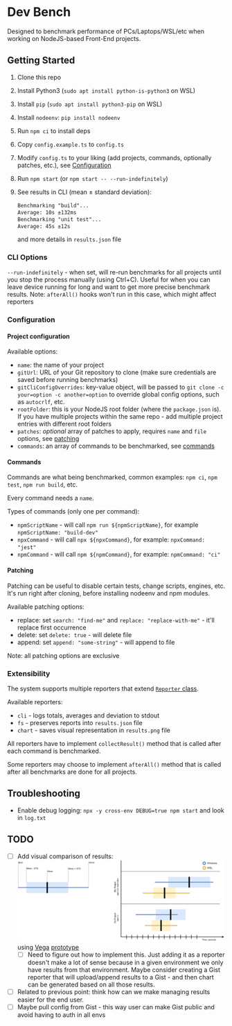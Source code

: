 # Dev Bench

Designed to benchmark performance of PCs/Laptops/WSL/etc when working on NodeJS-based Front-End projects.

## Getting Started

1. Clone this repo
2. Install Python3 (`sudo apt install python-is-python3` on WSL)
3. Install `pip` (`sudo apt install python3-pip` on WSL)
4. Install `nodeenv`: `pip install nodeenv`
5. Run `npm ci` to install deps
6. Copy `config.example.ts` to `config.ts`
7. Modify `config.ts` to your liking (add projects, commands, optionally patches, etc.), see [Configuration](#configuration)
8. Run `npm start` (or `npm start -- --run-indefinitely`)
9. See results in CLI (mean ± standard deviation):

   ```
   Benchmarking "build"...
   Average: 10s ±132ms
   Benchmarking "unit test"...
   Average: 45s ±12s
   ```

   and more details in `results.json` file

### CLI Options

`--run-indefinitely` - when set, will re-run benchmarks for all projects until you stop the process manually (using Ctrl+C). Useful for when you can leave device running for long and want to get more precise benchmark results. Note: `afterAll()` hooks won't run in this case, which might affect reporters <!--TODO: detect Ctrl+C and run `afterAll()` hooks -->

### Configuration

#### Project configuration

Available options:

- `name`: the name of your project
- `gitUrl`: URL of your Git repository to clone (make sure credentials are saved before running benchmarks)
- `gitCliConfigOverrides`: key-value object, will be passed to `git clone -c your=option -c another=option` to override global config options, such as `autocrlf`, etc.
- `rootFolder`: this is your NodeJS root folder (where the `package.json` is). If you have multiple projects within the same repo - add multiple project entries with different root folders
- `patches`: _optional_ array of patches to apply, requires `name` and `file` options, see [patching](#patching)
- `commands`: an array of commands to be benchmarked, see [commands](#commands)

#### Commands

Commands are what being benchmarked, common examples: `npm ci`, `npm test`, `npm run build`, etc.

Every command needs a `name`.

Types of commands (only one per command):

- `npmScriptName` - will call `npm run ${npmScriptName}`, for example `npmScriptName: "build-dev"`
- `npxCommand` - will call `npx ${npxCommand}`, for example: `npxCommand: "jest"`
- `npmCommand` - will call `npm ${npmCommand}`, for example: `npmCommand: "ci"`

#### Patching

Patching can be useful to disable certain tests, change scripts, engines, etc. It's run right after cloning, before installing nodeenv and npm modules.

Available patching options:

- replace: set `search: "find-me"` and `replace: "replace-with-me"` - it'll replace first occurrence
- delete: set `delete: true` - will delete file
- append: set `append: "some-string"` - will append to file

Note: all patching options are exclusive <!-- TODO: make it apparent in types -->

### Extensibility

The system supports multiple reporters that extend [`Reporter` class](./reporters/Reporter.ts).

Available reporters:

- `cli` - logs totals, averages and deviation to stdout
- `fs` - preserves reports into `results.json` file
- `chart` - saves visual representation in `results.png` file

All reporters have to implement `collectResult()` method that is called after each command is benchmarked.

Some reporters may choose to implement `afterAll()` method that is called after all benchmarks are done for all projects.

## Troubleshooting

- Enable debug logging: `npx -y cross-env DEBUG=true npm start` and look in `log.txt`

## TODO

- [ ] Add visual comparison of results: ![chart design](design.png) using [Vega](https://vega.github.io/editor) [prototype](design.json)
  - [ ] Need to figure out how to implement this. Just adding it as a reporter doesn't make a lot of sense because in a given environment we only have results from that environment. Maybe consider creating a Gist reporter that will upload/append results to a Gist - and then chart can be generated based on all those results.
- [ ] Related to previous point: think how can we make managing results easier for the end user.
- [ ] Maybe pull config from Gist - this way user can make Gist public and avoid having to auth in all envs
